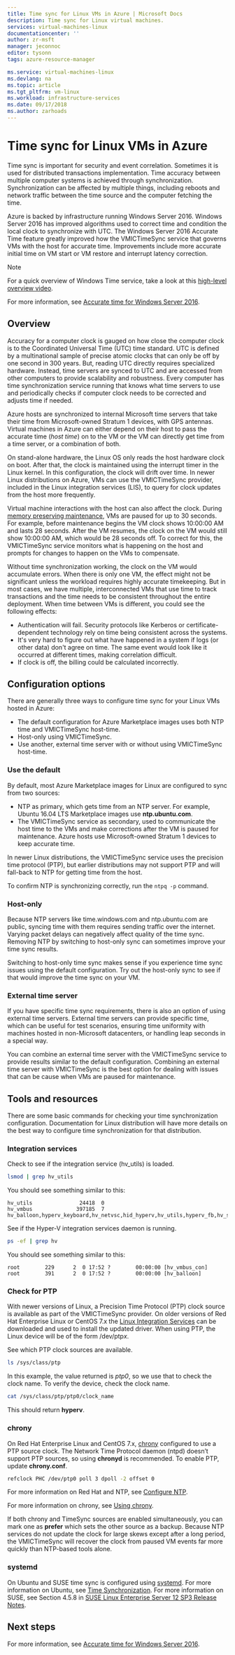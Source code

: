 ```yaml
---
title: Time sync for Linux VMs in Azure | Microsoft Docs
description: Time sync for Linux virtual machines.
services: virtual-machines-linux
documentationcenter: ''
author: zr-msft
manager: jeconnoc
editor: tysonn
tags: azure-resource-manager

ms.service: virtual-machines-linux
ms.devlang: na
ms.topic: article
ms.tgt_pltfrm: vm-linux
ms.workload: infrastructure-services
ms.date: 09/17/2018
ms.author: zarhoads
---
```


# Time sync for Linux VMs in Azure

Time sync is important for security and event correlation. Sometimes it is used for distributed transactions implementation. Time accuracy between multiple computer systems is achieved through synchronization. Synchronization can be affected by multiple things, including reboots and network traffic between the time source and the computer fetching the time. 

Azure is backed by infrastructure running Windows Server 2016. Windows Server 2016 has improved algorithms used to correct time and condition the local clock to synchronize with UTC.  The Windows Server 2016 Accurate Time feature greatly improved how the VMICTimeSync service that governs VMs with the host for accurate time. Improvements include more accurate initial time on VM start or VM restore and interrupt latency correction. 

>[!NOTE]
>For a quick overview of Windows Time service, take a look at this [high-level overview video](https://aka.ms/WS2016TimeVideo).
>
> For more information, see [Accurate time for Windows Server 2016](https://docs.microsoft.com/windows-server/networking/windows-time-service/accurate-time). 

## Overview

Accuracy for a computer clock is gauged on how close the computer clock is to the Coordinated Universal Time (UTC) time standard. UTC is defined by a multinational sample of precise atomic clocks that can only be off by one second in 300 years. But, reading UTC directly requires specialized hardware. Instead, time servers are synced to UTC and are accessed from other computers to provide scalability and robustness. Every computer has time synchronization service running that knows what time servers to use and periodically checks if computer clock needs to be corrected and adjusts time if needed. 

Azure hosts are synchronized to internal Microsoft time servers that take their time from Microsoft-owned Stratum 1 devices, with GPS antennas. Virtual machines in Azure can either depend on their host to pass the accurate time (*host time*) on to the VM or the VM can directly get time from a time server, or a combination of both. 

On stand-alone hardware, the Linux OS only reads the host hardware clock on boot. After that, the clock is maintained using the interrupt timer in the Linux kernel. In this configuration, the clock will drift over time. In newer Linux distributions on Azure, VMs can use the VMICTimeSync provider, included in the Linux integration services (LIS), to query for clock updates from the host more frequently.

Virtual machine interactions with the host can also affect the clock. During [memory preserving maintenance](maintenance-and-updates.md#memory-preserving-maintenance), VMs are paused for up to 30 seconds. For example, before maintenance begins the VM clock shows 10:00:00 AM and lasts 28 seconds. After the VM resumes, the clock on the VM would still show 10:00:00 AM, which would be 28 seconds off. To correct for this, the VMICTimeSync service monitors what is happening on the host and prompts for changes to happen on the VMs to compensate.

Without time synchronization working, the clock on the VM would accumulate errors. When there is only one VM, the effect might not be significant unless the workload requires highly accurate timekeeping. But in most cases, we have multiple, interconnected VMs that use time to track transactions and the time needs to be consistent throughout the entire deployment. When time between VMs is different, you could see the following effects:

- Authentication will fail. Security protocols like Kerberos or certificate-dependent technology rely on time being consistent across the systems.
- It's very hard to figure out what have happened in a system if logs (or other data) don't agree on time. The same event would look like it occurred at different times, making correlation difficult.
- If clock is off, the billing could be calculated incorrectly.



## Configuration options

There are generally three ways to configure time sync for your Linux VMs hosted in Azure:

- The default configuration for Azure Marketplace images uses both NTP time and VMICTimeSync host-time. 
- Host-only using VMICTimeSync.
- Use another, external time server with or without using VMICTimeSync host-time.


### Use the default

By default, most Azure Marketplace images for Linux are configured to sync from two sources: 

- NTP as primary, which gets time from an NTP server. For example, Ubuntu 16.04 LTS Marketplace images use **ntp.ubuntu.com**.
- The VMICTimeSync service as secondary, used to communicate the host time to the VMs and make corrections after the VM is paused for maintenance. Azure hosts use Microsoft-owned Stratum 1 devices to keep accurate time.

In newer Linux distributions, the VMICTimeSync service uses the precision time protocol (PTP), but earlier distributions may not support PTP and will fall-back to NTP for getting time from the host.

To confirm NTP is synchronizing correctly, run the `ntpq -p` command.

### Host-only 

Because NTP servers like time.windows.com and ntp.ubuntu.com are public, syncing time with them requires sending traffic over the internet. Varying packet delays can negatively affect quality of the time sync. Removing NTP by switching to host-only sync can sometimes improve your time sync results.

Switching to host-only time sync makes sense if you experience time sync issues using the default configuration. Try out the host-only sync to see if that would improve the time sync on your VM. 

### External time server

If you have specific time sync requirements, there is also an option of using external time servers. External time servers can provide specific time, which can be useful for test scenarios, ensuring time uniformity with machines hosted in non-Microsoft datacenters, or handling leap seconds in a special way.

You can combine an external time server with the VMICTimeSync service to provide results similar to the default configuration. Combining an external time server with VMICTimeSync is the best option for dealing with issues that can be cause when VMs are paused for maintenance. 

## Tools and resources

There are some basic commands for checking your time synchronization configuration. Documentation for Linux distribution will have more details on the best way to configure time synchronization for that distribution.

### Integration services

Check to see if the integration service (hv_utils) is loaded.

```bash
lsmod | grep hv_utils
```
You should see something similar to this:

```
hv_utils               24418  0
hv_vmbus              397185  7 hv_balloon,hyperv_keyboard,hv_netvsc,hid_hyperv,hv_utils,hyperv_fb,hv_storvsc
```

See if the Hyper-V integration services daemon is running.

```bash
ps -ef | grep hv
```

You should see something similar to this:

```
root        229      2  0 17:52 ?        00:00:00 [hv_vmbus_con]
root        391      2  0 17:52 ?        00:00:00 [hv_balloon]
```


### Check for PTP

With newer versions of Linux, a Precision Time Protocol (PTP) clock source is available as part of the VMICTimeSync provider. On older versions of Red Hat Enterprise Linux or CentOS 7.x the [Linux Integration Services](https://github.com/LIS/lis-next) can be downloaded and used to install the updated driver. When using PTP, the Linux device will be of the form /dev/ptp*x*. 

See which PTP clock sources are available.

```bash
ls /sys/class/ptp
```

In this example, the value returned is *ptp0*, so we use that to check the clock name. To verify the device, check the clock name.

```bash
cat /sys/class/ptp/ptp0/clock_name
```

This should return **hyperv**.

### chrony

On Red Hat Enterprise Linux and CentOS 7.x, [chrony](https://chrony.tuxfamily.org/) configured to use a PTP source clock. The Network Time Protocol daemon (ntpd) doesn’t support PTP sources, so using **chronyd** is recommended. To enable PTP, update **chrony.conf**.

```bash
refclock PHC /dev/ptp0 poll 3 dpoll -2 offset 0
```

For more information on Red Hat and NTP, see [Configure NTP](https://access.redhat.com/documentation/en-us/red_hat_enterprise_linux/7/html/system_administrators_guide/s1-configure_ntp). 

For more information on chrony, see [Using chrony](https://access.redhat.com/documentation/en-us/red_hat_enterprise_linux/7/html/system_administrators_guide/sect-using_chrony).

If both chrony and TimeSync sources are enabled simultaneously, you can mark one as **prefer** which sets the other source as a backup. Because NTP services do not update the clock for large skews except after a long period, the VMICTimeSync will recover the clock from paused VM events far more quickly than NTP-based tools alone.


### systemd 

On Ubuntu and SUSE time sync is configured using [systemd](https://www.freedesktop.org/wiki/Software/systemd/). For more information on Ubuntu, see [Time Synchronization](https://help.ubuntu.com/lts/serverguide/NTP.html). For more information on SUSE, see Section 4.5.8 in [SUSE Linux Enterprise Server 12 SP3 Release Notes](https://www.suse.com/releasenotes/x86_64/SUSE-SLES/12-SP3/#InfraPackArch.ArchIndependent.SystemsManagement).



## Next steps

For more information, see [Accurate time for Windows Server 2016](https://docs.microsoft.com/windows-server/networking/windows-time-service/accurate-time).


